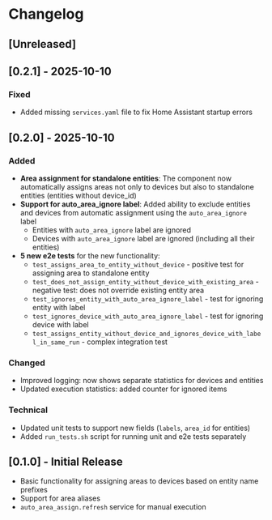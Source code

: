 # Changelog

## [Unreleased]

## [0.2.1] - 2025-10-10

### Fixed
- Added missing `services.yaml` file to fix Home Assistant startup errors

## [0.2.0] - 2025-10-10

### Added
- **Area assignment for standalone entities**: The component now automatically assigns areas not only to devices but also to standalone entities (entities without device_id)
- **Support for auto_area_ignore label**: Added ability to exclude entities and devices from automatic assignment using the `auto_area_ignore` label
  - Entities with `auto_area_ignore` label are ignored
  - Devices with `auto_area_ignore` label are ignored (including all their entities)
- **5 new e2e tests** for the new functionality:
  - `test_assigns_area_to_entity_without_device` - positive test for assigning area to standalone entity
  - `test_does_not_assign_entity_without_device_with_existing_area` - negative test: does not override existing entity area
  - `test_ignores_entity_with_auto_area_ignore_label` - test for ignoring entity with label
  - `test_ignores_device_with_auto_area_ignore_label` - test for ignoring device with label
  - `test_assigns_entity_without_device_and_ignores_device_with_label_in_same_run` - complex integration test

### Changed
- Improved logging: now shows separate statistics for devices and entities
- Updated execution statistics: added counter for ignored items

### Technical
- Updated unit tests to support new fields (`labels`, `area_id` for entities)
- Added `run_tests.sh` script for running unit and e2e tests separately

## [0.1.0] - Initial Release
- Basic functionality for assigning areas to devices based on entity name prefixes
- Support for area aliases
- `auto_area_assign.refresh` service for manual execution
